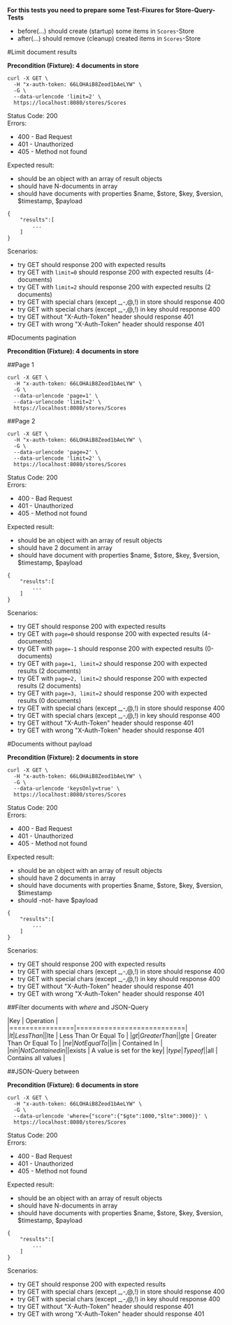 **For this tests you need to prepare some Test-Fixures for Store-Query-Tests**

* before(...) should create (startup) some items in `Scores`-Store
* after(...) should remove (cleanup) created items in `Scores`-Store

#Limit document results

**Precondition (Fixture): 4 documents in store**  

```
curl -X GET \
  -H "x-auth-token: 66LOHAiB8Zeod1bAeLYW" \
  -G \
  --data-urlencode 'limit=2' \
  https://localhost:8080/stores/Scores
```

Status Code: 200  
Errors:
* 400 - Bad Request
* 401 - Unauthorized
* 405 - Method not found

Expected result:

* should be an object with an array of result objects
* should have N-documents in array
* should have documents with properties $name, $store, $key, $version, $timestamp, $payload

```
{
    "results":[
    	...
    ]
}
```

Scenarios:

* try GET should response 200 with expected results
* try GET with `limit=0` should response 200 with expected results (4-documents)
* try GET with `limit=2` should response 200 with expected results (2 documents)
* try GET with special chars (except _,-,@,!) in store should response 400
* try GET with special chars (except _,-,@,!) in key should response 400
* try GET without "X-Auth-Token" header should response 401  
* try GET with wrong "X-Auth-Token" header should response 401  

#Documents pagination

**Precondition (Fixture): 4 documents in store**  

##Page 1
```
curl -X GET \
  -H "x-auth-token: 66LOHAiB8Zeod1bAeLYW" \
  -G \
  --data-urlencode 'page=1' \
  --data-urlencode 'limit=2' \
  https://localhost:8080/stores/Scores
```

##Page 2
```
curl -X GET \
  -H "x-auth-token: 66LOHAiB8Zeod1bAeLYW" \
  -G \
  --data-urlencode 'page=2' \
  --data-urlencode 'limit=2' \
  https://localhost:8080/stores/Scores
```

Status Code: 200  
Errors:
* 400 - Bad Request
* 401 - Unauthorized
* 405 - Method not found

Expected result:

* should be an object with an array of result objects
* should have 2 document in array
* should have document with properties $name, $store, $key, $version, $timestamp, $payload

```
{
    "results":[
    	...
    ]
}
```

Scenarios:

* try GET should response 200 with expected results
* try GET with `page=0` should response 200 with expected results (4-documents)
* try GET with `page=-1` should response 200 with expected results (0-documents)
* try GET with `page=1, limit=2` should response 200 with expected results (2 documents)
* try GET with `page=2, limit=2` should response 200 with expected results (2 documents)
* try GET with `page=3, limit=2` should response 200 with expected results (0 documents)
* try GET with special chars (except _,-,@,!) in store should response 400
* try GET with special chars (except _,-,@,!) in key should response 400
* try GET without "X-Auth-Token" header should response 401  
* try GET with wrong "X-Auth-Token" header should response 401  

#Documents without payload

**Precondition (Fixture): 2 documents in store**  

```
curl -X GET \
  -H "x-auth-token: 66LOHAiB8Zeod1bAeLYW" \
  -G \
  --data-urlencode 'keysOnly=true' \
  https://localhost:8080/stores/Scores
```

Status Code: 200  
Errors:
* 400 - Bad Request
* 401 - Unauthorized
* 405 - Method not found

Expected result:

* should be an object with an array of result objects
* should have 2 documents in array
* should have documents with properties $name, $store, $key, $version, $timestamp
* should -not- have $payload

```
{
    "results":[
    	...
    ]
}
```

Scenarios:

* try GET should response 200 with expected results
* try GET with special chars (except _,-,@,!) in store should response 400
* try GET with special chars (except _,-,@,!) in key should response 400
* try GET without "X-Auth-Token" header should response 401  
* try GET with wrong "X-Auth-Token" header should response 401  

##Filter documents with *where* and JSON-Query

|Key             | Operation                 |
|================|===========================|
|$lt             | Less Than                 |
|$lte            | Less Than Or Equal To     |
|$gt             | Greater Than              |
|$gte            | Greater Than Or Equal To  |
|$ne             | Not Equal To              |
|$in             | Contained In              |
|$nin            | Not Contained in          |
|$exists         | A value is set for the key|
|$type           | Type of                   |
|$all            | Contains all values       |

##JSON-Query between

**Precondition (Fixture): 6 documents in store**  

```
curl -X GET \
  -H "x-auth-token: 66LOHAiB8Zeod1bAeLYW" \
  -G \
  --data-urlencode 'where={"score":{"$gte":1000,"$lte":3000}}' \
  https://localhost:8080/stores/Scores
```

Status Code: 200  
Errors:
* 400 - Bad Request
* 401 - Unauthorized
* 405 - Method not found

Expected result:

* should be an object with an array of result objects
* should have N-documents in array
* should have documents with properties $name, $store, $key, $version, $timestamp, $payload

```
{
    "results":[
    	...
    ]
}
```

Scenarios:

* try GET should response 200 with expected results
* try GET with special chars (except _,-,@,!) in store should response 400
* try GET with special chars (except _,-,@,!) in key should response 400
* try GET without "X-Auth-Token" header should response 401  
* try GET with wrong "X-Auth-Token" header should response 401  



